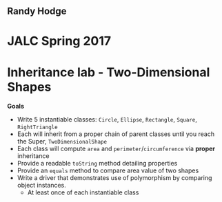 ## Randy Hodge
# JALC Spring 2017
# Inheritance lab - Two-Dimensional Shapes

**Goals**
* Write 5 instantiable classes: `Circle`, `Ellipse`, `Rectangle`, `Square`, `RightTriangle`
* Each will inherit from a proper chain of parent classes until you reach the Super, `TwoDimensionalShape`
* Each class will compute `area` and `perimeter`/`circumference` via **proper** inheritance
* Provide a readable `toString` method detailing properties
* Provide an `equals` method to compare area value of two shapes
* Write a driver that demonstrates use of polymorphism by comparing object instances.
  * At least once of each instantiable class
